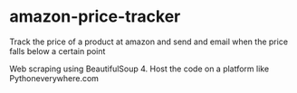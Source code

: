 # amazon-price-tracker
Track the price of a product at amazon and send and email when the price falls below a certain point

Web scraping using BeautifulSoup 4.
Host the code on a platform like Pythoneverywhere.com 
